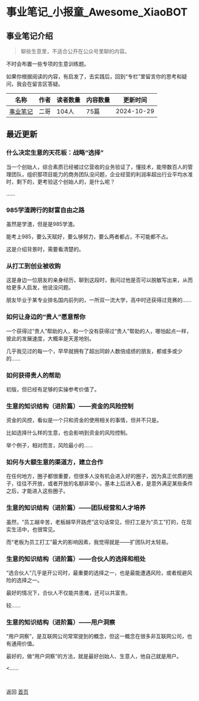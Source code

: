 # 事业笔记_小报童_Awesome_XiaoBOT

## 事业笔记介绍
> 聊些生意里，不适合公开在公众号里聊的内容。    
    
不时会布置一些专项的生意训练题。    
    
如果你根据阅读的内容，有启发了，去实践后，回到“专栏”里留言你的思考和疑问，我会在留言区答疑。  
  


|名称|作者|读者数量|内容数量|更新时间|
|---|---|---|---|---|
|[事业笔记](https://xiaobot.net/p/syjs2024?refer=0b133df9-27dc-423b-8101-639049001c13)|二哥|104人|75篇|2024-10-29|

## 最近更新
### 什么决定生意的天花板：战略“选择”

当一个创始人，综合素质已经被过亿营收的业务验证了，懂技术，能带数百人的管理团队，组织那项目能力的商务团队没问题，企业经营的利润率超出行业平均水准时，剩下的，更考验这个创始人的，是什么呢？

......

### 985学渣跨行的财富自由之路

虽然是学渣，但是是985学渣。

能考上985，要么天赋好，要么够努力，要么两者都占，不可能都不占。

这是介绍背景时，需要看清楚的。

### 从打工到创业被收购

这是身边一位朋友的亲身经历，聊到这段时，我问过他是否可以脱敏写出来，从而给更多人启发，他说没问题。

朋友毕业于某专业排名国内前列的，一所双一流大学，高中时还获得过竞赛的......

### 如何让身边的“贵人”愿意帮你

一个获得过“贵人”帮助的人，和一个没有获得过“贵人”帮助的人，哪怕起点一样，彼此的发展速度，大概率是天差地别。

几乎我见过的每一个，早早就拥有了超出同龄人数倍成绩的朋友，都或多或少的......

### 如何获得贵人的帮助

初版，但已经有足够的实操参考价值了。

### 生意的知识结构（进阶篇）——资金的风险控制

资金的风控，看似是一个只和资金的使用相关的事情，但并不只是。

比如选择什么样的生意，也会影响到资金的风险控制。

举个例子，相对而言，风险最小的......

### 如何与大额生意的渠道方，建立合作

在任何地方，圈子都很重要，但很多人没有机会进入好的圈子，因为真正优质的圈子，往往不开放，或者开放的名额非常小，基本上后进入者，是意外满足某些条件之后，才能进入这些圈子。

### 生意的知识结构（进阶篇）——团队经营和人才培养

虽然，“员工越辛苦，老板越早开路虎”这句话常见，但打工是为“员工”打的，在现实生活中，也很常见。

而“老板为员工打工”最大的影响因素，我觉得就是——扩团队时太轻易。

### 生意的知识结构（进阶篇）——合伙人的选择和相处

“选合伙人”几乎是开公司时，最重要的选择之一，也是最能遭遇风险，或者规避风险的选择之一。

最好的情况下，合伙人不仅能共患难，还可以共富贵。

较......

### 生意的知识结构（进阶篇）——用户洞察

“用户洞察”，是互联网公司常常提到的概念，但这一概念在很多非互联网公司，也有通用价值。

最好的，做“用户洞察”的方法，就是最好创始人、生意人，他自己就是用户。

<......


<a href="https://github.com/Reno9527/awesome-xiaobot" style="color: white; text-decoration: none;">awesome-xiaobot</a>

返回 [首页](../README.md)
